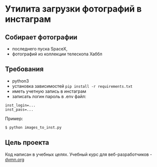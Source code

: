 # Утилита загрузки фотографий в инстаграм

## Собирает фотографии 
* последнего пуска SpaceX,
* фотографий из коллекции телескопа Хаббл


## Требования
  
  * python3
  * установка зависимостей
  ```pip install -r requirements.txt```
  * иметь учетную запись в инстаграм
  * записать логин пароль в .env файл:
  ```
  inst_login=...
  inst_pass=...
  ```

  
  Пример:
```bash
$ python images_to_inst.py
```

## Цель проекта
Код написан в учебных целях. Учебный курс для веб-разработчиков - [dvmn.org](https://dvmn.org)
